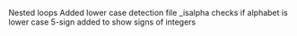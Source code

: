 Nested loops
Added lower case detection file
_isalpha checks if alphabet is lower case
5-sign added to show signs of integers
